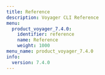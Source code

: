 ```yaml
---
title: Reference
description: Voyager CLI Reference
menu:
  product_voyager_7.4.0:
    identifier: reference
    name: Reference
    weight: 1000
menu_name: product_voyager_7.4.0
info:
  version: 7.4.0
---
```


